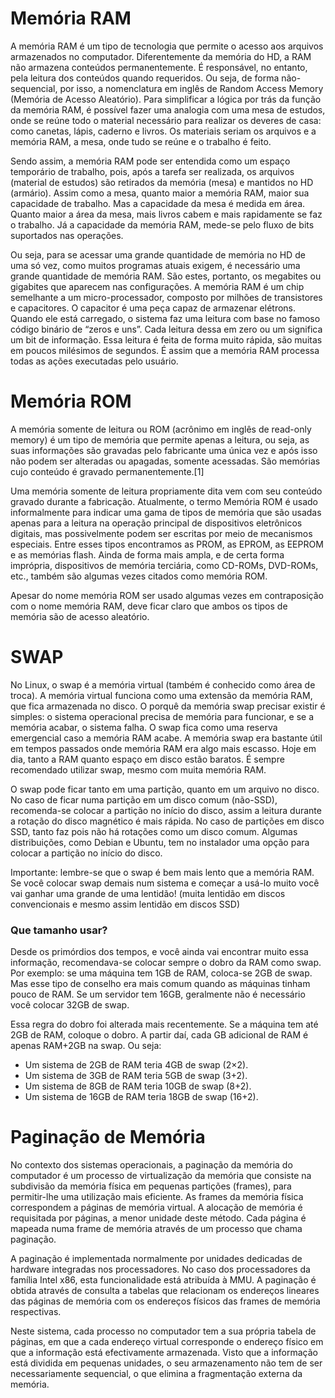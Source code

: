 # Memória RAM
A memória RAM é um tipo de tecnologia que permite o acesso aos arquivos armazenados no computador. Diferentemente da memória do HD, a RAM não armazena conteúdos permanentemente. É responsável, no entanto, pela leitura dos conteúdos quando requeridos. Ou seja, de forma não-sequencial, por isso, a nomenclatura em inglês de Random Access Memory (Memória de Acesso Aleatório).
Para simplificar a lógica por trás da função da memória RAM, é possível fazer uma analogia com uma mesa de estudos, onde se reúne todo o material necessário para realizar os deveres de casa: como canetas, lápis, caderno e livros. Os materiais seriam os arquivos e a memória RAM, a mesa, onde tudo se reúne e o trabalho é feito.

Sendo assim, a memória RAM pode ser entendida como um espaço temporário de trabalho, pois, após a tarefa ser realizada, os arquivos (material de estudos) são retirados da memória (mesa) e mantidos no HD (armário).
Assim como a mesa, quanto maior a memória RAM, maior sua capacidade de trabalho. Mas a capacidade da mesa é medida em área. Quanto maior a área da mesa, mais livros cabem e mais rapidamente se faz o trabalho. Já a capacidade da memória RAM, mede-se pelo fluxo de bits suportados nas operações.

Ou seja, para se acessar uma grande quantidade de memória  no HD de uma só vez, como muitos programas atuais exigem, é necessário uma grande quantidade de memória RAM. São estes, portanto, os megabites ou gigabites que aparecem nas configurações.
A memória RAM é um chip semelhante a um micro-processador, composto por milhões de transistores e capacitores. O capacitor é uma peça capaz de armazenar elétrons. Quando ele está carregado, o sistema faz uma leitura com base no famoso código binário de “zeros e uns”. Cada leitura dessa em zero ou um significa um bit de informação. Essa leitura é feita de forma muito rápida, são muitas em poucos milésimos de segundos. É assim que a memória RAM processa todas as ações executadas pelo usuário.

# Memória ROM

A memória somente de leitura ou ROM (acrônimo em inglês de read-only memory) é um tipo de memória que permite apenas a leitura, ou seja, as suas informações são gravadas pelo fabricante uma única vez e após isso não podem ser alteradas ou apagadas, somente acessadas. São memórias cujo conteúdo é gravado permanentemente.[1]

Uma memória somente de leitura propriamente dita vem com seu conteúdo gravado durante a fabricação. Atualmente, o termo Memória ROM é usado informalmente para indicar uma gama de tipos de memória que são usadas apenas para a leitura na operação principal de dispositivos eletrônicos digitais, mas possivelmente podem ser escritas por meio de mecanismos especiais. Entre esses tipos encontramos as PROM, as EPROM, as EEPROM e as memórias flash. Ainda de forma mais ampla, e de certa forma imprópria, dispositivos de memória terciária, como CD-ROMs, DVD-ROMs, etc., também são algumas vezes citados como memória ROM.

Apesar do nome memória ROM ser usado algumas vezes em contraposição com o nome memória RAM, deve ficar claro que ambos os tipos de memória são de acesso aleatório.


# SWAP


No Linux, o swap é a memória virtual (também é conhecido como área de troca). A memória virtual funciona como uma extensão da memória RAM, que fica armazenada no disco. O porquê da memória swap precisar existir é simples: o sistema operacional precisa de memória para funcionar, e se a memória acabar, o sistema falha. O swap fica como uma reserva emergencial caso a memória RAM acabe. A memória swap era bastante útil em tempos passados onde memória RAM era algo mais escasso. Hoje em dia, tanto a RAM quanto espaço em disco estão baratos. É sempre recomendado utilizar swap, mesmo com muita memória RAM.

O swap pode ficar tanto em uma partição, quanto em um arquivo no disco. No caso de ficar numa partição em um disco comum (não-SSD), recomenda-se colocar a partição no início do disco, assim a leitura durante a rotação do disco magnético é mais rápida. No caso de partições em disco SSD, tanto faz pois não há rotações como um disco comum. Algumas distribuições, como Debian e Ubuntu, tem no instalador uma opção para colocar a partição no início do disco.

Importante: lembre-se que o swap é bem mais lento que a memória RAM. Se você colocar swap demais num sistema e começar a usá-lo muito você vai ganhar uma grande de uma lentidão! (muita lentidão em discos convencionais e mesmo assim lentidão em discos SSD)


### Que tamanho usar?

Desde os primórdios dos tempos, e você ainda vai encontrar muito essa informação, recomendava-se colocar sempre o dobro da RAM como swap. Por exemplo: se uma máquina tem 1GB de RAM, coloca-se 2GB de swap. Mas esse tipo de conselho era mais comum quando as máquinas tinham pouco de RAM. Se um servidor tem 16GB, geralmente não é necessário você colocar 32GB de swap.

Essa regra do dobro foi alterada mais recentemente. Se a máquina tem até 2GB de RAM, coloque o dobro. A partir daí, cada GB adicional de RAM é apenas RAM+2GB na swap. Ou seja:

* Um sistema de 2GB de RAM teria 4GB de swap (2×2).
* Um sistema de 3GB de RAM teria 5GB de swap (3+2).
* Um sistema de 8GB de RAM teria 10GB de swap (8+2).
* Um sistema de 16GB de RAM teria 18GB de swap (16+2).


# Paginação de Memória 

No contexto dos sistemas operacionais, a paginação da memória do computador é um processo de virtualização da memória que consiste na subdivisão da memória física em pequenas partições (frames), para permitir-lhe uma utilização mais eficiente. As frames da memória física correspondem a páginas de memória virtual. A alocação de memória é requisitada por páginas, a menor unidade deste método. Cada página é mapeada numa frame de memória através de um processo que chama paginação.

A paginação é implementada normalmente por unidades dedicadas de hardware integradas nos processadores. No caso dos processadores da família Intel x86, esta funcionalidade está atribuída à MMU. A paginação é obtida através de consulta a tabelas que relacionam os endereços lineares das páginas de memória com os endereços físicos das frames de memória respectivas.

Neste sistema, cada processo no computador tem a sua própria tabela de páginas, em que a cada endereço virtual corresponde o endereço físico em que a informação está efectivamente armazenada. Visto que a informação está dividida em pequenas unidades, o seu armazenamento não tem de ser necessariamente sequencial, o que elimina a fragmentação externa da memória.


